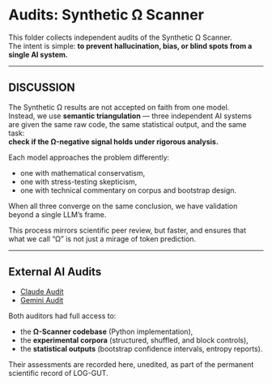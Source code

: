 # Audits: Synthetic Ω Scanner

This folder collects independent audits of the Synthetic Ω Scanner.  
The intent is simple: **to prevent hallucination, bias, or blind spots from a single AI system.**

---

## DISCUSSION

The Synthetic Ω results are not accepted on faith from one model.  
Instead, we use **semantic triangulation** — three independent AI systems are given the same raw code, the same statistical output, and the same task:  
**check if the Ω-negative signal holds under rigorous analysis.**

Each model approaches the problem differently:  
- one with mathematical conservatism,  
- one with stress-testing skepticism,  
- one with technical commentary on corpus and bootstrap design.  

When all three converge on the same conclusion, we have validation beyond a single LLM’s frame.  

This process mirrors scientific peer review, but faster, and ensures that what we call “Ω” is not just a mirage of token prediction.  

---

## External AI Audits

- [Claude Audit](CLAUDE_audit.md)  
- [Gemini Audit](GEMINI_audit.md)  

Both auditors had full access to:  
- the **Ω-Scanner codebase** (Python implementation),  
- the **experimental corpora** (structured, shuffled, and block controls),  
- the **statistical outputs** (bootstrap confidence intervals, entropy reports).  

Their assessments are recorded here, unedited, as part of the permanent scientific record of LOG-GUT.

